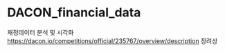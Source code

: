 # DACON_financial_data
재정데이터 분석 및 시각화
https://dacon.io/competitions/official/235767/overview/description
장려상
